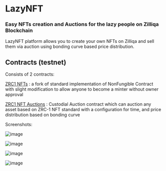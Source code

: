 # LazyNFT
### Easy NFTs creation and Auctions for the lazy people on Zilliqa Blockchain

LazyNFT platform allows you to create your own NFTs on Zilliqa and sell them via auction using bonding curve based price distribution.

## Contracts (testnet)

Consists of 2 contracts:

[ZRC1 NFTs](https://devex.zilliqa.com/address/0xdf910808ff4595d1bf45cc5d62818c11530adb18?network=https%3A%2F%2Fdev-api.zilliqa.com)
: a fork of standard implementation of NonFungible Contract with slight modification to allow anyone to become a minter without owner approval

[ZRC1 NFT Auctions](https://devex.zilliqa.com/address/0xd7c94c6ecef5fa22cd6fc1094c9023a56effb7d8?network=https%3A%2F%2Fdev-api.zilliqa.com)
: Custodial Auction contract which can auction any asset based on ZRC-1 NFT standard with a configuration for time, and price distribution based on bonding curve


Screenshots:

![image](https://user-images.githubusercontent.com/16309034/121746021-dd79b680-cb22-11eb-9ea4-3f0fa027c63d.png)

![image](https://user-images.githubusercontent.com/16309034/121744266-44e23700-cb20-11eb-8a47-482857882874.png)

![image](https://user-images.githubusercontent.com/16309034/121746622-c7202a80-cb23-11eb-9597-25fcf0e151fe.png)


![image](https://user-images.githubusercontent.com/16309034/121744068-fa60ba80-cb1f-11eb-8b21-80e13500ae29.png)

